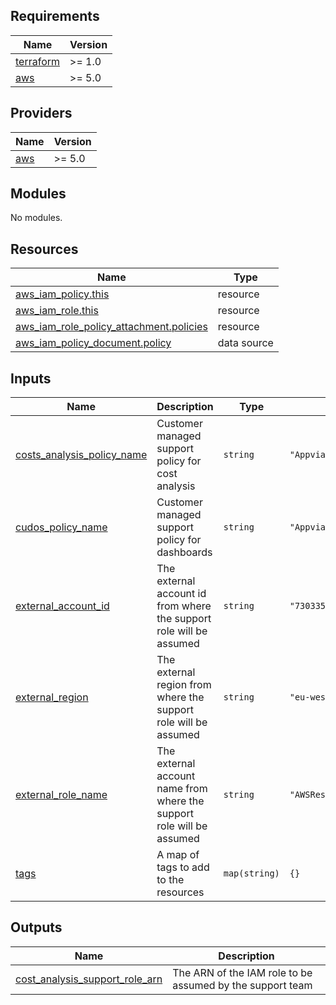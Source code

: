 <!-- BEGIN_TF_DOCS -->
## Requirements

| Name | Version |
|------|---------|
| <a name="requirement_terraform"></a> [terraform](#requirement\_terraform) | >= 1.0 |
| <a name="requirement_aws"></a> [aws](#requirement\_aws) | >= 5.0 |

## Providers

| Name | Version |
|------|---------|
| <a name="provider_aws"></a> [aws](#provider\_aws) | >= 5.0 |

## Modules

No modules.

## Resources

| Name | Type |
|------|------|
| [aws_iam_policy.this](https://registry.terraform.io/providers/hashicorp/aws/latest/docs/resources/iam_policy) | resource |
| [aws_iam_role.this](https://registry.terraform.io/providers/hashicorp/aws/latest/docs/resources/iam_role) | resource |
| [aws_iam_role_policy_attachment.policies](https://registry.terraform.io/providers/hashicorp/aws/latest/docs/resources/iam_role_policy_attachment) | resource |
| [aws_iam_policy_document.policy](https://registry.terraform.io/providers/hashicorp/aws/latest/docs/data-sources/iam_policy_document) | data source |

## Inputs

| Name | Description | Type | Default | Required |
|------|-------------|------|---------|:--------:|
| <a name="input_costs_analysis_policy_name"></a> [costs\_analysis\_policy\_name](#input\_costs\_analysis\_policy\_name) | Customer managed support policy for cost analysis | `string` | `"AppviaCostAnalysisSupportPolicy"` | no |
| <a name="input_cudos_policy_name"></a> [cudos\_policy\_name](#input\_cudos\_policy\_name) | Customer managed support policy for dashboards | `string` | `"AppviaCudosSupportPolicy"` | no |
| <a name="input_external_account_id"></a> [external\_account\_id](#input\_external\_account\_id) | The external account id from where the support role will be assumed | `string` | `"730335310409"` | no |
| <a name="input_external_region"></a> [external\_region](#input\_external\_region) | The external region from where the support role will be assumed | `string` | `"eu-west-2"` | no |
| <a name="input_external_role_name"></a> [external\_role\_name](#input\_external\_role\_name) | The external account name from where the support role will be assumed | `string` | `"AWSReservedSSO_LZASupport_ece287516c084d4f"` | no |
| <a name="input_tags"></a> [tags](#input\_tags) | A map of tags to add to the resources | `map(string)` | `{}` | no |

## Outputs

| Name | Description |
|------|-------------|
| <a name="output_cost_analysis_support_role_arn"></a> [cost\_analysis\_support\_role\_arn](#output\_cost\_analysis\_support\_role\_arn) | The ARN of the IAM role to be assumed by the support team |
<!-- END_TF_DOCS -->